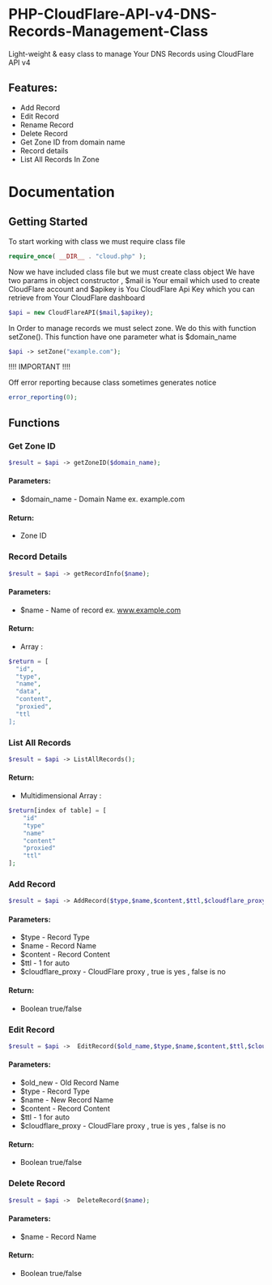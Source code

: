 # PHP-CloudFlare-API-v4-DNS-Records-Management-Class
Light-weight &amp; easy class to manage Your DNS Records using CloudFlare API v4

## Features:
* Add Record
* Edit Record
* Rename Record
* Delete Record
* Get Zone ID from domain name
* Record details
* List All Records In Zone

# Documentation



## Getting Started

To start working with class we must require class file

```php
require_once( __DIR__ . "cloud.php" );
```

Now we have included class file but we must create class object
We have two params in object constructor , $mail is Your email which used to create CloudFlare account and
$apikey is You CloudFlare Api Key which you can retrieve from Your CloudFlare dashboard

```php
$api = new CloudFlareAPI($mail,$apikey);
```
In Order to manage records we must select zone.
We do this with function setZone().
This function have one parameter what is $domain_name

```php
$api -> setZone("example.com");
```
!!!! IMPORTANT !!!!

Off error reporting because class sometimes generates notice

```php
error_reporting(0);
```

## Functions

### Get Zone ID

```php
$result = $api -> getZoneID($domain_name);
```

#### Parameters:
- $domain_name - Domain Name ex. example.com

#### Return:
- Zone ID

### Record Details

```php
$result = $api -> getRecordInfo($name);
```


#### Parameters:
- $name - Name of record  ex. www.example.com

#### Return:
- Array :
```php
$return = [
  "id",
  "type",
  "name",
  "data",
  "content",
  "proxied",
  "ttl
];
```

### List All Records

```php
$result = $api -> ListAllRecords();
```

#### Return:
- Multidimensional Array :
```php
$return[index of table] = [
	"id"
	"type"
	"name"
	"content"
	"proxied"
	"ttl" 
];
```

### Add Record

```php
$result = $api -> AddRecord($type,$name,$content,$ttl,$cloudflare_proxy);
```


#### Parameters:
- $type - Record Type
- $name - Record Name
- $content - Record Content
- $ttl - 1 for auto
- $cloudflare_proxy - CloudFlare proxy , true is yes , false is no

#### Return:
- Boolean true/false 

### Edit Record

```php
$result = $api ->  EditRecord($old_name,$type,$name,$content,$ttl,$cloudflare_proxy);
```


#### Parameters:
- $old_new - Old Record Name
- $type - Record Type
- $name - New Record Name
- $content - Record Content
- $ttl - 1 for auto
- $cloudflare_proxy - CloudFlare proxy , true is yes , false is no

#### Return:
- Boolean true/false 

### Delete Record

```php
$result = $api ->  DeleteRecord($name);
```


#### Parameters:
- $name - Record Name

#### Return:
- Boolean true/false 



















